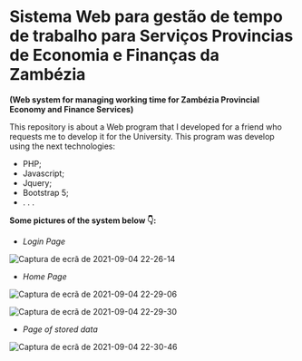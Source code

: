 # Sistema Web para gestão de tempo de trabalho para Serviços Provincias de Economia e Finanças da Zambézia
**(Web system for managing working time for Zambézia Provincial Economy and Finance Services)**

This repository is about a Web program that I developed for a friend who requests me to develop it for the University. This program was develop using the next technologies:
- PHP;
- Javascript;
- Jquery;
- Bootstrap 5;
- . . .

**Some pictures of the system below 👇:**

- *Login Page*

![Captura de ecrã de 2021-09-04 22-26-14](https://user-images.githubusercontent.com/40174805/132107609-5418b115-f204-40f8-aeb8-86668750af6f.png)

- *Home Page*

![Captura de ecrã de 2021-09-04 22-29-06](https://user-images.githubusercontent.com/40174805/132107861-7dd6a265-a6b2-49a5-b38d-62ff8dcbd87b.png)

![Captura de ecrã de 2021-09-04 22-29-30](https://user-images.githubusercontent.com/40174805/132108427-555ddf09-f024-42ac-baa8-40371b90beb3.png)

- *Page of stored data*

![Captura de ecrã de 2021-09-04 22-30-46](https://user-images.githubusercontent.com/40174805/132108510-3e96228b-b712-4e91-b185-981686ecb269.png)

